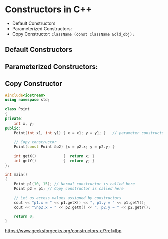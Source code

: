 # Constructors in C++
* Default Constructors
* Parameterized Constructors: 
* Copy Constructor: `ClassName (const ClassName &old_obj);` 
## Default Constructors

## Parameterized Constructors: 

## Copy Constructor
```cpp
#include<iostream> 
using namespace std; 
  
class Point 
{ 
private: 
    int x, y; 
public: 
    Point(int x1, int y1) { x = x1; y = y1; }   // parameter constructor 
  
    // Copy constructor 
    Point(const Point &p2) {x = p2.x; y = p2.y; } 
  
    int getX()            {  return x; } 
    int getY()            {  return y; } 
}; 
  
int main() 
{ 
    Point p1(10, 15); // Normal constructor is called here 
    Point p2 = p1; // Copy constructor is called here 
  
    // Let us access values assigned by constructors 
    cout << "p1.x = " << p1.getX() << ", p1.y = " << p1.getY(); 
    cout << "\np2.x = " << p2.getX() << ", p2.y = " << p2.getY(); 
  
    return 0; 
}
```

https://www.geeksforgeeks.org/constructors-c/?ref=lbp
